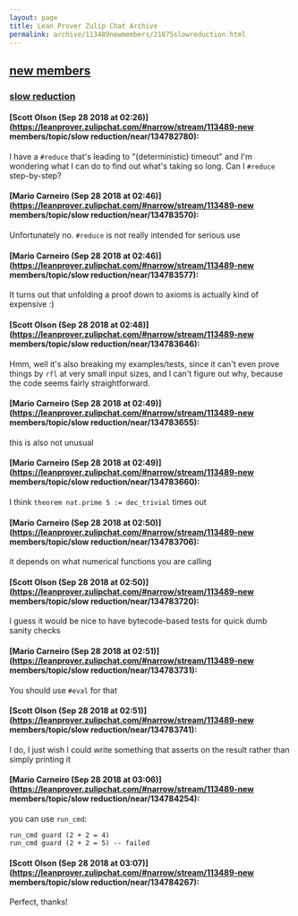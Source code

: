 ```yaml
---
layout: page
title: Lean Prover Zulip Chat Archive 
permalink: archive/113489newmembers/21875slowreduction.html
---
```


## [new members](index.html)
### [slow reduction](21875slowreduction.html)

#### [Scott Olson (Sep 28 2018 at 02:26)](https://leanprover.zulipchat.com/#narrow/stream/113489-new members/topic/slow reduction/near/134782780):
I have a `#reduce` that's leading to "(deterministic) timeout" and I'm wondering what I can do to find out what's taking so long. Can I `#reduce` step-by-step?

#### [Mario Carneiro (Sep 28 2018 at 02:46)](https://leanprover.zulipchat.com/#narrow/stream/113489-new members/topic/slow reduction/near/134783570):
Unfortunately no. `#reduce` is not really intended for serious use

#### [Mario Carneiro (Sep 28 2018 at 02:46)](https://leanprover.zulipchat.com/#narrow/stream/113489-new members/topic/slow reduction/near/134783577):
It turns out that unfolding a proof down to axioms is actually kind of expensive :)

#### [Scott Olson (Sep 28 2018 at 02:48)](https://leanprover.zulipchat.com/#narrow/stream/113489-new members/topic/slow reduction/near/134783646):
Hmm, well it's also breaking my examples/tests, since it can't even prove things by `rfl` at very small input sizes, and I can't figure out why, because the code seems fairly straightforward.

#### [Mario Carneiro (Sep 28 2018 at 02:49)](https://leanprover.zulipchat.com/#narrow/stream/113489-new members/topic/slow reduction/near/134783655):
this is also not unusual

#### [Mario Carneiro (Sep 28 2018 at 02:49)](https://leanprover.zulipchat.com/#narrow/stream/113489-new members/topic/slow reduction/near/134783660):
I think `theorem nat.prime 5 := dec_trivial` times out

#### [Mario Carneiro (Sep 28 2018 at 02:50)](https://leanprover.zulipchat.com/#narrow/stream/113489-new members/topic/slow reduction/near/134783706):
it depends on what numerical functions you are calling

#### [Scott Olson (Sep 28 2018 at 02:50)](https://leanprover.zulipchat.com/#narrow/stream/113489-new members/topic/slow reduction/near/134783720):
I guess it would be nice to have bytecode-based tests for quick dumb sanity checks

#### [Mario Carneiro (Sep 28 2018 at 02:51)](https://leanprover.zulipchat.com/#narrow/stream/113489-new members/topic/slow reduction/near/134783731):
You should use `#eval` for that

#### [Scott Olson (Sep 28 2018 at 02:51)](https://leanprover.zulipchat.com/#narrow/stream/113489-new members/topic/slow reduction/near/134783741):
I do, I just wish I could write something that asserts on the result rather than simply printing it

#### [Mario Carneiro (Sep 28 2018 at 03:06)](https://leanprover.zulipchat.com/#narrow/stream/113489-new members/topic/slow reduction/near/134784254):
you can use `run_cmd`: 
```
run_cmd guard (2 + 2 = 4)
run_cmd guard (2 + 2 = 5) -- failed
```

#### [Scott Olson (Sep 28 2018 at 03:07)](https://leanprover.zulipchat.com/#narrow/stream/113489-new members/topic/slow reduction/near/134784267):
Perfect, thanks!

